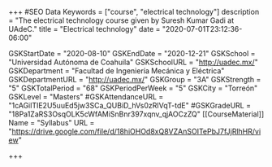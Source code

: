 +++
#SEO Data
Keywords = ["course", "electrical technology"]
description = "The electrical technology course given by Suresh Kumar Gadi at UAdeC."
title = "Electrical technology"
date = "2020-07-01T23:12:36-06:00"

GSKStartDate = "2020-08-10"
GSKEndDate = "2020-12-21"
GSKSchool = "Universidad Autónoma de Coahuila"
GSKSchoolURL = "http://uadec.mx/"
GSKDepartment = "Facultad de Ingeniería Mecánica y Eléctrica"
GSKDepartmentURL = "http://uadec.mx/"
GSKGroup = "3A"
GSKStrength = "5"
GSKTotalPeriod = "68"
GSKPeriodPerWeek = "5"
GSKCity = "Torreón"
GSKLevel = "Masters"
#GSKAttendanceURL = "1cAGilTIE2U5uuEd5jw3SCa_QUBiD_hVs0zRIVqT-tdE"
#GSKGradeURL = "18Pa1ZaRS3OsqOLK5cWfAMiSnBnr397xqnv_qjAOCzZQ"
[[CourseMaterial]]
    Name = "Syllabus"
    URL = "https://drive.google.com/file/d/18hiOHOd8xQ8VZAnSOITePbJ7fJjRlhHR/view"

	
	
+++